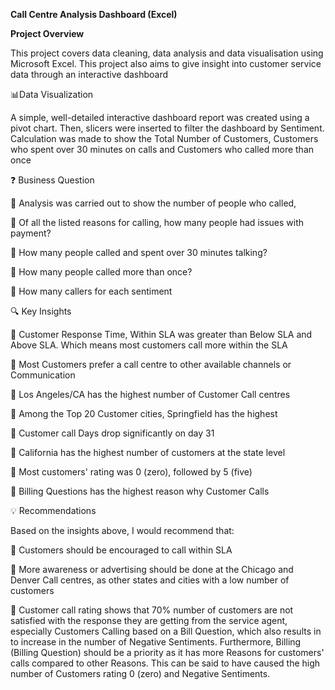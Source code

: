**Call Centre Analysis Dashboard (Excel)**

**Project Overview**

This project covers data cleaning, data analysis and data visualisation using Microsoft Excel. This project also aims to give insight into customer service data through an interactive dashboard


📊Data Visualization

A simple, well-detailed interactive dashboard report was created using a pivot chart. 
Then, slicers were inserted to filter the dashboard by Sentiment. 
Calculation was made to show the Total Number of Customers, Customers who spent over 30 minutes on calls and Customers who called more than once

❓ Business Question

	Analysis was carried out to show the number of people who called,

	Of all the listed reasons for calling, how many people had issues with payment?

	How many people called and spent over 30 minutes talking?

	How many people called more than once?

	How many callers for each sentiment 

🔍 Key Insights

	Customer Response Time, Within SLA was greater than Below SLA and Above SLA. Which means most customers call more within the SLA

	Most Customers prefer a call centre to other available channels or Communication

	Los Angeles/CA has the highest number of Customer Call centres

	Among the Top 20 Customer cities, Springfield has the highest

	Customer call Days drop significantly on day 31

	California has the highest number of customers at the state level

	Most customers' rating was 0 (zero), followed by 5 (five)

	Billing Questions has the highest reason why Customer Calls




💡 Recommendations

Based on the insights above, I would recommend that:

	Customers should be encouraged to call within SLA

	More awareness or advertising should be done at the Chicago and Denver Call centres, as other states and cities with a low number of customers

	Customer call rating shows that 70% number of customers are not satisfied with the response they are getting from the service agent, 
especially Customers Calling based on a Bill Question, which also results in to increase in the number of Negative Sentiments. 
Furthermore, Billing (Billing Question) should be a priority as it has more Reasons for customers' calls compared to other Reasons. 
This can be said to have caused the high number of Customers rating 0 (zero) and Negative Sentiments.
